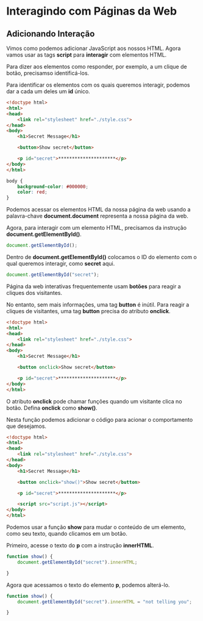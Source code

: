 # Interagindo com Páginas da Web

## Adicionando Interação

Vimos como podemos adicionar JavaScript aos nossos HTML. Agora vamos usar as tags **script** para **interagir** com elementos HTML.

Para dizer aos elementos como responder, por exemplo, a um clique de botão, precisamso identificá-los.

Para identificar os elementos com os quais queremos interagir, podemos dar a cada um deles um **id** único.

```html
<!doctype html>
<html>
<head>
    <link rel="stylesheet" href="./style.css">
</head>
<body>
    <h1>Secret Message</h1>

    <button>Show secret</button>

    <p id="secret">*********************</p>
</body>
</html>
```
```css
body {
    background-color: #000000;
    color: red;
}
```

Podemos acessar os elementos HTML da nossa página da web usando a palavra-chave **document.document** representa a nossa página da web.

Agora, para interagir com um elemento HTML, precisamos da instrução **document.getElementById()**.

```js
document.getElementById();
```
Dentro de **document.getElementById()** colocamos o ID do elemento com o qual queremos interagir, como **secret** aqui.

```js
document.getElementById("secret");
```
Página da web interativas frequentemente usam **botões** para reagir a cliques dos visitantes.

No entanto, sem mais informações, uma tag **button** é inútil. Para reagir a cliques de visitantes, uma tag **button** precisa do atributo **onclick**.

```html
<!doctype html>
<html>
<head>
    <link rel="stylesheet" href="./style.css">
</head>
<body>
    <h1>Secret Message</h1>

    <button onclick>Show secret</button>

    <p id="secret">*********************</p>
</body>
</html>
```
O atributo **onclick** pode chamar funções quando um visitante clica no botão. Defina **onclick** como **show()**.

Nesta função podemos adicionar o código para acionar o comportamento que desejamos.

```html
<!doctype html>
<html>
<head>
    <link rel="stylesheet" href="./style.css">
</head>
<body>
    <h1>Secret Message</h1>

    <button onclick="show()">Show secret</button>

    <p id="secret">*********************</p>

    <script src="script.js"></script>
</body>
</html>
```

Podemos usar a função **show** para mudar o conteúdo de um elemento, como seu texto, quando clicamos em um botão.

Primeiro, acesse o texto do **p** com a instrução **innerHTML**.

```js
function show() {
    document.getElementById("secret").innerHTML;

}
```

Agora que acessamos o texto do elemento **p**, podemos alterá-lo.

```js
function show() {
    document.getElementById("secret").innerHTML = "not telling you";

}
```
